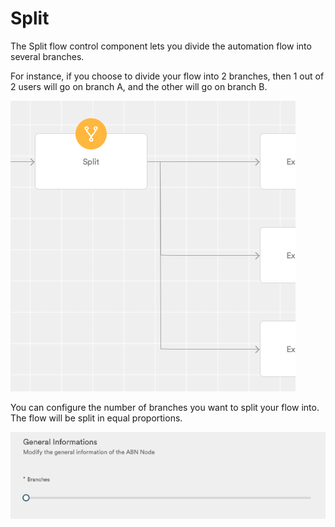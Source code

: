 # Split

The Split flow control component lets you divide the automation flow into several branches.

For instance, if you choose to divide your flow into 2 branches, then 1 out of 2 users will go on branch A, and the other will go on branch B.

![](../../../.gitbook/assets/image%20%2819%29.png)

You can configure the number of branches you want to split your flow into. The flow will be split in equal proportions.

![](../../../.gitbook/assets/image%20%2818%29.png)

